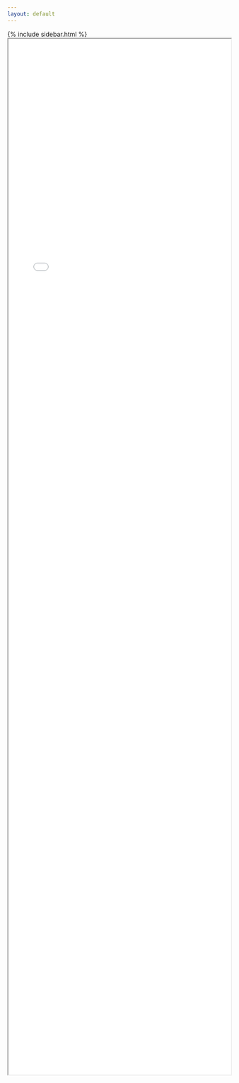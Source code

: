 ```yaml
---
layout: default
---
```


<link rel="stylesheet" href="assets/style.css">

<div class="container">
  {% include sidebar.html %}
  <main class="content">
    <iframe id="pdf-viewer" src="resources/ChatGPT4o.pdf" width="100%" height="60%"></iframe>
  </main>
</div>

<script src="assets/script.js"></script>

